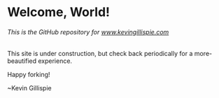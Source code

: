 # Welcome, World!

###### This is the GitHub repository for www.kevingillispie.com

This site is under construction, but check back periodically for a more-beautified experience.

Happy forking!

~Kevin Gillispie
